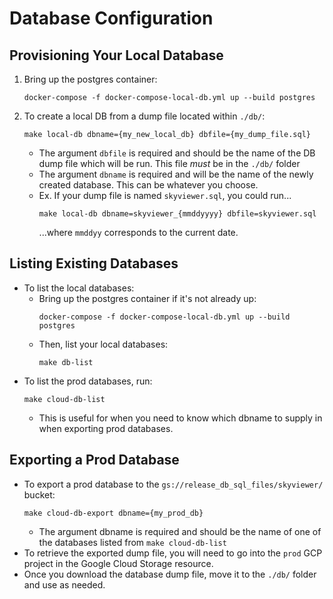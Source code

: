 # Database Configuration

## Provisioning Your Local Database
1. Bring up the postgres container: 
    ```
    docker-compose -f docker-compose-local-db.yml up --build postgres
    ```
2. To create a local DB from a dump file located within `./db/`: 
    ```
    make local-db dbname={my_new_local_db} dbfile={my_dump_file.sql}
    ```
    - The argument `dbfile` is required and should be the name of the DB dump file which will be run. This file _must_ be in the `./db/` folder
    - The argument `dbname` is required and will be the name of the newly created database. This can be whatever you choose.
    - Ex. If your dump file is named `skyviewer.sql`, you could run...
        ```
        make local-db dbname=skyviewer_{mmddyyyy} dbfile=skyviewer.sql
        ```
        ...where `mmddyy` corresponds to the current date. 

## Listing Existing Databases
- To list the local databases:
    - Bring up the postgres container if it's not already up:
        ```
        docker-compose -f docker-compose-local-db.yml up --build postgres
        ```
    - Then, list your local databases: 
        ```
        make db-list
        ```
- To list the prod databases, run: 
    ```
    make cloud-db-list
    ```
    - This is useful for when you need to know which dbname to supply in when exporting prod databases. 

## Exporting a Prod Database
- To export a prod database to the `gs://release_db_sql_files/skyviewer/` bucket: 
    ```
    make cloud-db-export dbname={my_prod_db}
    ```
    - The argument dbname is required and should be the name of one of the databases listed from `make cloud-db-list`
- To retrieve the exported dump file, you will need to go into the `prod` GCP project in the Google Cloud Storage resource.
- Once you download the database dump file, move it to the `./db/` folder and use as needed.